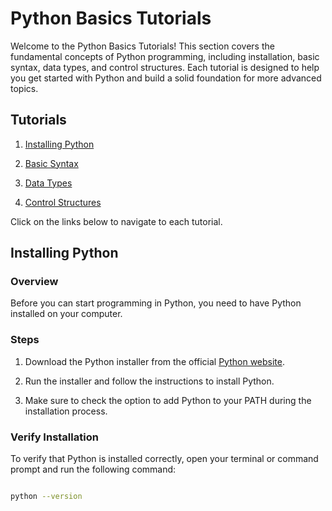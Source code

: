 # Python Basics Tutorials 

  

Welcome to the Python Basics Tutorials! This section covers the fundamental concepts of Python programming, including installation, basic syntax, data types, and control structures. Each tutorial is designed to help you get started with Python and build a solid foundation for more advanced topics. 

  

## Tutorials 

  

1. [Installing Python](#installing-python) 

2. [Basic Syntax](#basic-syntax) 

3. [Data Types](#data-types) 

4. [Control Structures](#control-structures) 

  

Click on the links below to navigate to each tutorial. 

  

## Installing Python 

  

### Overview 

  

Before you can start programming in Python, you need to have Python installed on your computer. 

  

### Steps 

  

1. Download the Python installer from the official [Python website](https://www.python.org/). 

2. Run the installer and follow the instructions to install Python. 

3. Make sure to check the option to add Python to your PATH during the installation process. 

  

### Verify Installation 

  

To verify that Python is installed correctly, open your terminal or command prompt and run the following command: 

  

```sh 

python --version 

 